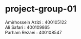 # project-group-01
Amirhossein Azizi : 400105122 <br />
Ali Safari : 400109865 <br />
Parham Rezaei : 400108547
